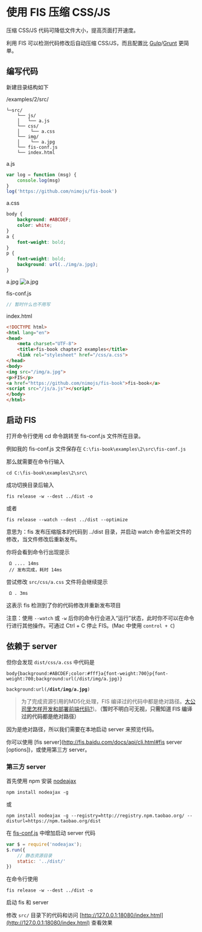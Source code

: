 # 使用 FIS 压缩 CSS/JS

压缩 CSS/JS 代码可降低文件大小，提高页面打开速度。

利用 FIS 可以检测代码修改后自动压缩 CSS/JS，而且配置比 [Gulp](https://github.com/nimojs/gulp-book)/[Grunt](http://www.gruntjs.net/) 更简单。

## 编写代码
新建目录结构如下

/examples/2/src/

```
└─src/
    └── js/
    │   └── a.js
    └── css/
    │    └── a.css
    └── img/
    │    └── a.jpg
    └── fis-conf.js
    └── index.html
```

a.js
```js
var log = function (msg) {
    console.log(msg)
}
log('https://github.com/nimojs/fis-book')
```

a.css
```css
body {
    background: #ABCDEF;
    color: white;
}
a {
    font-weight: bold;
}
p {
    font-weight: bold;
    background: url(../img/a.jpg);
}
```
a.jpg
![a.jpg](https://github.com/nimojs/fis-book/blob/master/examples/2/src/img/a.jpg)

fis-conf.js
```js
// 暂时什么也不用写
```

index.html
```html
<!DOCTYPE html>
<html lang="en">
<head>
    <meta charset="UTF-8">
    <title>fis-book chapter2 examples</title>
    <link rel="stylesheet" href="/css/a.css">
</head>
<body>
<img src="/img/a.jpg">
<p>FIS</p>
<a href="https://github.com/nimojs/fis-book">fis-book</a>
<script src="/js/a.js"></script>
</body>
</html>
```

## 启动 FIS

打开命令行使用 cd 命令跳转至 fis-conf.js 文件所在目录。

例如我的 fis-conf.js 文件保存在 `C:\fis-book\examples\2\src\fis-conf.js`

那么就需要在命令行输入

```
cd C:\fis-book\examples\2\src\
```

成功切换目录后输入

```
fis release -w --dest ../dist -o
```
或者
```
fis release --watch --dest ../dist --optimize
```
意思为：fis 发布压缩版本的代码到 ../dist 目录，并启动 watch 命令监听文件的修改，当文件修改后重新发布。

你将会看到命令行出现提示
```
 Ω .... 14ms
 // 发布完成，耗时 14ms
```
尝试修改 `src/css/a.css` 文件将会继续提示

```
 Ω . 3ms
```
这表示 fis 检测到了你的代码修改并重新发布项目


注意：使用 `--watch` 或 `-w`  后你的命令行会进入“运行”状态，此时你不可以在命令行进行其他操作。可通过 Ctrl + C 停止 FIS。(Mac 中使用 `control + C`)


## 依赖于 server

但你会发现 `dist/css/a.css` 中代码是

```
body{background:#ABCDEF;color:#fff}a{font-weight:700}p{font-weight:700;background:url(/dist/img/a.jpg)}
```
<code>background:url(<strong>/dist/img/a.jpg</strong>)</code>

> 为了完成资源引用的MD5化处理，FIS 编译过的代码中都是绝对路径。[大公司里怎样开发和部署前端代码?](https://github.com/fouber/blog/issues/6))。**（暂时不明白可无视，只需知道 FIS 编译过的代码都是绝对路径）**

因为是绝对路径，所以我们需要在本地启动 server 来预览代码。

你可以使用 [fis server](http://fis.baidu.com/docs/api/cli.html#fis server <command> [options])，或使用第三方 server。

### 第三方 server

首先使用 npm 安装 [nodeajax](https://github.com/nimojs/nodeajax)

```
npm install nodeajax -g
```
或
```
npm install nodeajax -g --registry=http://registry.npm.taobao.org/ --disturl=https://npm.taobao.org/dist
```

在 [fis-conf.js](https://github.com/nimojs/fis-book/blob/master/examples/2/src/fis-conf.js) 中增加启动 server 代码

```js
var $ = require('nodeajax');
$.run({
    // 静态资源目录
    static: '../dist/'
})
```

在命令行使用
```
fis release -w --dest ../dist -o
```
启动 fis 和 server

修改 `src/` 目录下的代码和访问 [http://127.0.0.1:18080/index.html](http://127.0.0.1:18080/index.html) 查看效果

